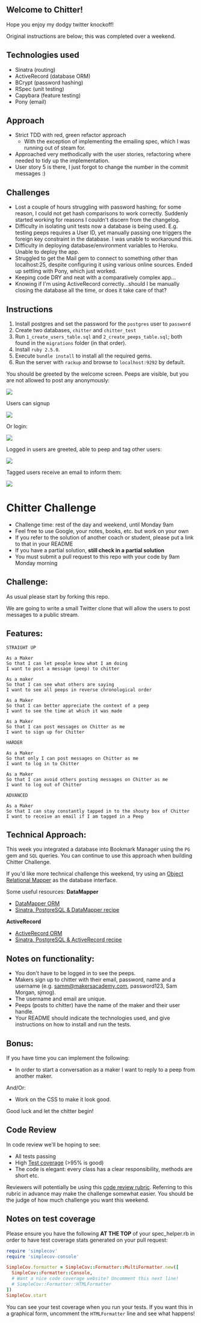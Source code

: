 Welcome to Chitter!
-------------

Hope you enjoy my dodgy twitter knockoff!

Original instructions are below; this was completed over a weekend.

Technologies used
-----------

- Sinatra (routing)
- ActiveRecord (database ORM)
- BCrypt (password hashing)
- RSpec (unit testing)
- Capybara (feature testing)
- Pony (email)

Approach
-----

- Strict TDD with red, green refactor approach
    - With the exception of implementing the emailing spec, which I was running out of steam for.
- Approached very methodically with the user stories, refactoring where needed to tidy up the implementation.
- User story 5 is there, I just forgot to change the number in the commit messages :)


Challenges
-----

- Lost a couple of hours struggling with password hashing; for some reason, I could not get hash comparisons to work correctly. Suddenly started working for reasons I couldn't discern from the changelog. 
- Difficulty in isolating unit tests now a database is being used. E.g. testing peeps requires a User ID, yet manually passing one triggers the foreign key constraint in the database. I was unable to workaround this.
- Difficulty in deploying database/environment variables to Heroku. Unable to deploy the app.
- Struggled to get the Mail gem to connect to something other than localhost:25, despite configuring it using various online sources. Ended up settling with Pony, which just worked.
- Keeping code DRY and neat with a comparatively complex app...
- Knowing if I'm using ActiveRecord correctly...should I be manually closing the database all the time, or does it take care of that? 

Instructions
----

1. Install postgres and set the password for the `postgres` user to `password`
1. Create two databases, `chitter` and `chitter_test`
1. Run `1_create_users_table.sql` and `2_create_peeps_table.sql`; both found in the `migrations` folder (in that order).
1. Install `ruby 2.5.0`.
1. Execute `bundle install` to install all the required gems. 
1. Run the server with `rackup` and browse to `localhost:9292` by default.

You should be greeted by the welcome screen. Peeps are visible, but you are not allowed to post any anonymously:

![](readme/welcome.png)

Users can signup

![](readme/signup.png)

Or login:

![](readme/login.png)

Logged in users are greeted, able to peep and tag other users:

![](readme/logged_in.png)

Tagged users receive an email to inform them:

![](readme/emailed.png)










Chitter Challenge
=================

* Challenge time: rest of the day and weekend, until Monday 9am
* Feel free to use Google, your notes, books, etc. but work on your own
* If you refer to the solution of another coach or student, please put a link to that in your README
* If you have a partial solution, **still check in a partial solution**
* You must submit a pull request to this repo with your code by 9am Monday morning

Challenge:
-------

As usual please start by forking this repo.

We are going to write a small Twitter clone that will allow the users to post messages to a public stream.

Features:
-------

```
STRAIGHT UP

As a Maker
So that I can let people know what I am doing  
I want to post a message (peep) to chitter

As a maker
So that I can see what others are saying  
I want to see all peeps in reverse chronological order

As a Maker
So that I can better appreciate the context of a peep
I want to see the time at which it was made

As a Maker
So that I can post messages on Chitter as me
I want to sign up for Chitter

HARDER

As a Maker
So that only I can post messages on Chitter as me
I want to log in to Chitter

As a Maker
So that I can avoid others posting messages on Chitter as me
I want to log out of Chitter

ADVANCED

As a Maker
So that I can stay constantly tapped in to the shouty box of Chitter
I want to receive an email if I am tagged in a Peep
```

Technical Approach:
-----

This week you integrated a database into Bookmark Manager using the `PG` gem and `SQL` queries. You can continue to use this approach when building Chitter Challenge.

If you'd like more technical challenge this weekend, try using an [Object Relational Mapper](https://en.wikipedia.org/wiki/Object-relational_mapping) as the database interface.

Some useful resources:
**DataMapper**
- [DataMapper ORM](https://datamapper.org/)
- [Sinatra, PostgreSQL & DataMapper recipe](http://recipes.sinatrarb.com/p/databases/postgresql-datamapper)

**ActiveRecord**
- [ActiveRecord ORM](https://guides.rubyonrails.org/active_record_basics.html)
- [Sinatra, PostgreSQL & ActiveRecord recipe](http://recipes.sinatrarb.com/p/databases/postgresql-activerecord?#article)


Notes on functionality:
------

* You don't have to be logged in to see the peeps.
* Makers sign up to chitter with their email, password, name and a username (e.g. samm@makersacademy.com, password123, Sam Morgan, sjmog).
* The username and email are unique.
* Peeps (posts to chitter) have the name of the maker and their user handle.
* Your README should indicate the technologies used, and give instructions on how to install and run the tests.

Bonus:
-----

If you have time you can implement the following:

* In order to start a conversation as a maker I want to reply to a peep from another maker.

And/Or:

* Work on the CSS to make it look good.

Good luck and let the chitter begin!

Code Review
-----------

In code review we'll be hoping to see:

* All tests passing
* High [Test coverage](https://github.com/makersacademy/course/blob/master/pills/test_coverage.md) (>95% is good)
* The code is elegant: every class has a clear responsibility, methods are short etc.

Reviewers will potentially be using this [code review rubric](docs/review.md).  Referring to this rubric in advance may make the challenge somewhat easier.  You should be the judge of how much challenge you want this weekend.

Notes on test coverage
----------------------

Please ensure you have the following **AT THE TOP** of your spec_helper.rb in order to have test coverage stats generated
on your pull request:

```ruby
require 'simplecov'
require 'simplecov-console'

SimpleCov.formatter = SimpleCov::Formatter::MultiFormatter.new([
  SimpleCov::Formatter::Console,
  # Want a nice code coverage website? Uncomment this next line!
  # SimpleCov::Formatter::HTMLFormatter
])
SimpleCov.start
```

You can see your test coverage when you run your tests. If you want this in a graphical form, uncomment the `HTMLFormatter` line and see what happens!
